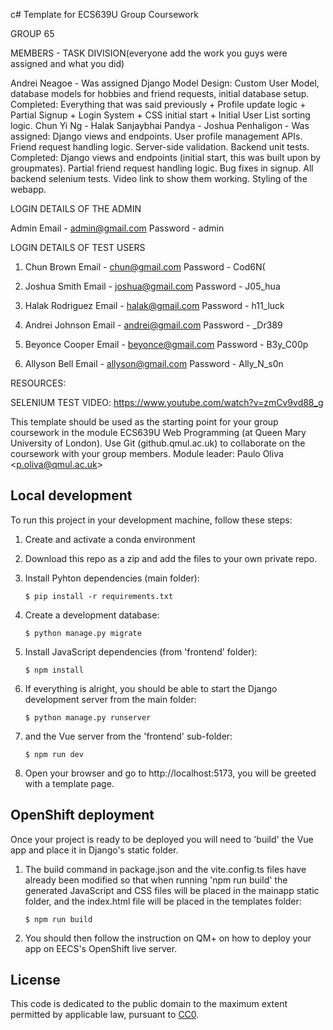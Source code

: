 c# Template for ECS639U Group Coursework

GROUP 65 

MEMBERS - TASK DIVISION(everyone add the work you guys were assigned and what you did)

Andrei Neagoe - Was assigned Django Model Design: Custom User Model, database models for hobbies and friend requests, initial database setup. Completed: Everything that was said previously + Profile update logic + Partial Signup + Login System + CSS initial start + Initial User List sorting logic.
Chun Yi Ng - 
Halak Sanjaybhai Pandya - 
Joshua Penhaligon - Was assigned: Django views and endpoints. User profile management APIs. Friend request handling logic. Server-side validation. Backend unit tests. Completed: Django views and endpoints (initial start, this was built upon by groupmates). Partial friend request handling logic. Bug fixes in signup. All backend selenium tests. Video link to show them working. Styling of the webapp. 

<!------------------- END OF SECTION -------------------->

LOGIN DETAILS OF THE ADMIN

Admin 
Email - admin@gmail.com
Password - admin


LOGIN DETAILS OF TEST USERS

1. Chun Brown
Email - chun@gmail.com
Password - Cod6N(

2. Joshua Smith
Email - joshua@gmail.com
Password - J05_hua

3. Halak Rodriguez
Email - halak@gmail.com
Password - h11_luck

4. Andrei Johnson
Email - andrei@gmail.com
Password -  _Dr389

5. Beyonce Cooper
Email - beyonce@gmail.com
Password - B3y_C00p 

6. Allyson Bell
Email - allyson@gmail.com
Password - Ally_N_s0n

<!------------------- END OF SECTION -------------------->

RESOURCES:

SELENIUM TEST VIDEO: https://www.youtube.com/watch?v=zmCv9vd88_g


This template should be used as the starting point for your group coursework in the module ECS639U Web Programming (at Queen Mary University of London). Use Git (github.qmul.ac.uk) to collaborate on the coursework with your group members. Module leader: Paulo Oliva <[p.oliva@qmul.ac.uk](mailto:p.oliva@qmul.ac.uk)>

## Local development

To run this project in your development machine, follow these steps:

1. Create and activate a conda environment

2. Download this repo as a zip and add the files to your own private repo.

3. Install Pyhton dependencies (main folder):

    ```console
    $ pip install -r requirements.txt
    ```

4. Create a development database:

    ```console
    $ python manage.py migrate
    ```

5. Install JavaScript dependencies (from 'frontend' folder):

    ```console
    $ npm install
    ```

6. If everything is alright, you should be able to start the Django development server from the main folder:

    ```console
    $ python manage.py runserver
    ```

7. and the Vue server from the 'frontend' sub-folder:

    ```console
    $ npm run dev
    ```

8. Open your browser and go to http://localhost:5173, you will be greeted with a template page.

## OpenShift deployment

Once your project is ready to be deployed you will need to 'build' the Vue app and place it in Django's static folder.

1. The build command in package.json and the vite.config.ts files have already been modified so that when running 'npm run build' the generated JavaScript and CSS files will be placed in the mainapp static folder, and the index.html file will be placed in the templates folder:

    ```console
    $ npm run build
    ```

2. You should then follow the instruction on QM+ on how to deploy your app on EECS's OpenShift live server.

## License

This code is dedicated to the public domain to the maximum extent permitted by applicable law, pursuant to [CC0](http://creativecommons.org/publicdomain/zero/1.0/).
